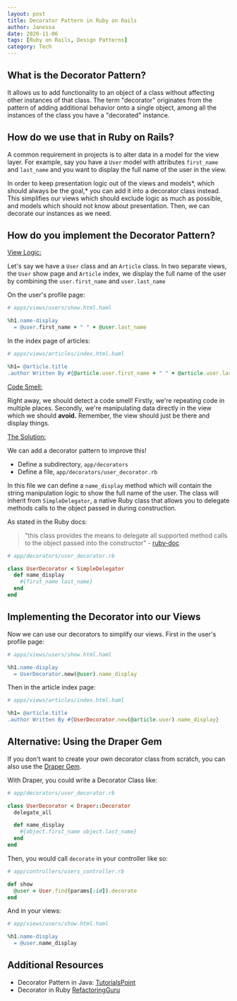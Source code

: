 ```yaml
---
layout: post
title: Decorator Pattern in Ruby on Rails
author: Janessa
date: 2020-11-06
tags: [Ruby on Rails, Design Patterns]
category: Tech
---
```


## What is the Decorator Pattern?

It allows us to add functionality to an object of a class without affecting other instances of that class. The term "decorator" originates from the pattern of adding additional behavior onto a single object, among all the instances of the class you have a "decorated" instance.

## How do we use that in Ruby on Rails?

A common requirement in projects is to alter data in a model for the view layer. For example, say you have a `User` model with attributes `first_name` and `last_name` and you want to display the full name of the user in the view.

In order to keep presentation logic out of the views and models*, which should always be the goal,* you can add it into a decorator class instead. This simplifies our views which should exclude logic as much as possible, and models which should not know about presentation. Then, we can decorate our instances as we need.

## How do you implement the Decorator Pattern?

<ins>View Logic:</ins>

Let's say we have a `User` class and an `Article` class. In two separate views, the `User` show page and `Article` index, we display the full name of the user by combining the `user.first_name` and `user.last_name`

On the user's profile page:

```ruby
# apps/views/users/show.html.haml

%h1.name-display
  = @user.first_name + " " + @user.last_name

```
In the index page of articles:

```ruby
# apps/views/articles/index.html.haml

%h1= @article.title
.author Written By #{@article.user.first_name + " " + @article.user.last_name}
```

<ins>Code Smell:</ins>

Right away, we should detect a code smell! Firstly, we're repeating code in multiple places. Secondly, we're manipulating data directly in the view which we should **avoid.** Remember, the view should just be there and display things.

<ins>The Solution:</ins>

We can add a decorator pattern to improve this!

- Define a subdirectory, `app/decorators`
- Define a file, `app/decorators/user_decorator.rb`

In this file we can define a `name_display` method which will contain the string manipulation logic to show the full name of the user.  The class will inherit from `SimpleDelegator`, a native Ruby class that allows you to delegate methods calls to the object passed in during construction.

As stated in the Ruby docs:
> "this class provides the means to delegate all supported method calls to the object passed into the constructor" - [ruby-doc](https://ruby-doc.org/stdlib-2.5.1/libdoc/delegate/rdoc/SimpleDelegator.html)


```ruby
# app/decorators/user_decorator.rb

class UserDecorator < SimpleDelegator
  def name_display
    #{first_name last_name}
  end
end
```


## Implementing the Decorator into our Views

Now we can use our decorators to simplify our views. First in the user's profile page:

```ruby
# apps/views/users/show.html.haml

%h1.name-display
  = UserDecorator.new(@user).name_display

```

Then in the article index page:

```ruby
# apps/views/articles/index.html.haml

%h1= @article.title
.author Written By #{UserDecorator.new(@article.user).name_display}
```

## Alternative: Using the Draper Gem

If you don't want to create your own decorator class from scratch, you can also use the [Draper Gem](https://github.com/drapergem/draper).

With Draper, you could write a Decorator Class like:

```ruby
# app/decorators/user_decorator.rb

class UserDecorator < Draper::Decorator
  delegate_all

  def name_display
    #{object.first_name object.last_name}
  end
end
```

Then, you would call `decorate` in your controller like so:

```ruby
# app/controllers/users_controller.rb

def show
  @user = User.find(params[:id]).decorate
end
```

And in your views:

```ruby
# app/views/users/show.html.haml

%h1.name-display
  = @user.name_display
```
## Additional Resources

- Decorator Pattern in Java: [TutorialsPoint](https://www.tutorialspoint.com/design_pattern/decorator_pattern.htm)
- Decorator in Ruby [RefactoringGuru](https://refactoring.guru/design-patterns/decorator/ruby/example)